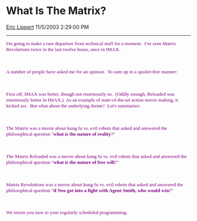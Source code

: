 <div id="page">

# What Is The Matrix?

[Eric Lippert](https://social.msdn.microsoft.com/profile/Eric%20Lippert) 11/5/2003 2:29:00 PM

-----

<div id="content">

<span style="FONT-SIZE: 10pt; COLOR: purple; FONT-FAMILY: &#39;Lucida Sans Unicode&#39;; mso-bidi-font-family: &#39;Times New Roman&#39;"> </span>

<span style="FONT-SIZE: 10pt; COLOR: purple; FONT-FAMILY: &#39;Lucida Sans Unicode&#39;; mso-bidi-font-family: &#39;Times New Roman&#39;">I'm going to make a rare departure from technical stuff for a moment.<span style="mso-spacerun: yes">  </span>I've seen Matrix Revolutions twice in the last twelve hours, once in IMAX.<span style="mso-spacerun: yes">  </span> </span>

<span style="FONT-SIZE: 10pt; COLOR: purple; FONT-FAMILY: &#39;Lucida Sans Unicode&#39;; mso-bidi-font-family: &#39;Times New Roman&#39;"> </span>

 

<span style="FONT-SIZE: 10pt; COLOR: purple; FONT-FAMILY: &#39;Lucida Sans Unicode&#39;; mso-bidi-font-family: &#39;Times New Roman&#39;">A number of people have asked me for an opinion.<span style="mso-spacerun: yes">  </span>To sum up in a spoiler-free manner:</span>

<span style="FONT-SIZE: 10pt; COLOR: purple; FONT-FAMILY: &#39;Lucida Sans Unicode&#39;; mso-bidi-font-family: &#39;Times New Roman&#39;"> </span>

 

<span style="FONT-SIZE: 10pt; COLOR: purple; FONT-FAMILY: &#39;Lucida Sans Unicode&#39;; mso-bidi-font-family: &#39;Times New Roman&#39;">First off, IMAX was better, though not enormously so.<span style="mso-spacerun: yes">  </span>(Oddly enough, Reloaded was enormously better in IMAX.)<span style="mso-spacerun: yes">  </span>As an example of state-of-the-art action movie making, it kicked ass.<span style="mso-spacerun: yes">  </span>But what about the underlying theme?<span style="mso-spacerun: yes">  </span>Let's summarize:</span>

<span style="FONT-SIZE: 10pt; COLOR: purple; FONT-FAMILY: &#39;Lucida Sans Unicode&#39;; mso-bidi-font-family: &#39;Times New Roman&#39;"> </span>

 

<span style="FONT-SIZE: 10pt; COLOR: purple; FONT-FAMILY: &#39;Lucida Sans Unicode&#39;; mso-bidi-font-family: &#39;Times New Roman&#39;">The Matrix was a movie about kung fu vs. evil robots that asked and answered the philosophical question "**what is the nature of reality**?"</span>

<span style="FONT-SIZE: 10pt; COLOR: purple; FONT-FAMILY: &#39;Lucida Sans Unicode&#39;; mso-bidi-font-family: &#39;Times New Roman&#39;"> </span>

 

<span style="FONT-SIZE: 10pt; COLOR: purple; FONT-FAMILY: &#39;Lucida Sans Unicode&#39;; mso-bidi-font-family: &#39;Times New Roman&#39;">The Matrix Reloaded was a movie about kung fu vs. evil robots that asked and answered the philosophical question "**what is the nature of free will**?"</span>

<span style="FONT-SIZE: 10pt; COLOR: purple; FONT-FAMILY: &#39;Lucida Sans Unicode&#39;; mso-bidi-font-family: &#39;Times New Roman&#39;"> </span>

 

<span style="FONT-SIZE: 10pt; COLOR: purple; FONT-FAMILY: &#39;Lucida Sans Unicode&#39;; mso-bidi-font-family: &#39;Times New Roman&#39;">Matrix Revolutions was a movie about kung fu vs. evil robots that asked and answered the philosophical question "**if Neo got into a fight with Agent Smith, who would win**?"</span>

<span style="FONT-SIZE: 10pt; COLOR: purple; FONT-FAMILY: &#39;Lucida Sans Unicode&#39;; mso-bidi-font-family: &#39;Times New Roman&#39;"> </span>

<span style="FONT-SIZE: 10pt; COLOR: purple; FONT-FAMILY: &#39;Lucida Sans Unicode&#39;; mso-bidi-font-family: &#39;Times New Roman&#39;">We return you now to your regularly scheduled programming.</span>

</div>

</div>


